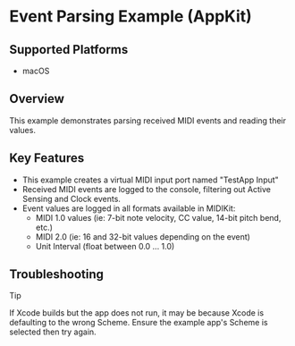 # Event Parsing Example (AppKit)

## Supported Platforms

- macOS

## Overview

This example demonstrates parsing received MIDI events and reading their values.

## Key Features

- This example creates a virtual MIDI input port named "TestApp Input"
- Received MIDI events are logged to the console, filtering out Active Sensing and Clock events.
- Event values are logged in all formats available in MIDIKit:
  - MIDI 1.0 values (ie: 7-bit note velocity, CC value, 14-bit pitch bend, etc.)
  - MIDI 2.0 (ie: 16 and 32-bit values depending on the event)
  - Unit Interval (float between 0.0 ... 1.0)

## Troubleshooting

> [!TIP]
> 
> If Xcode builds but the app does not run, it may be because Xcode is defaulting to the wrong Scheme. Ensure the example app's Scheme is selected then try again.
